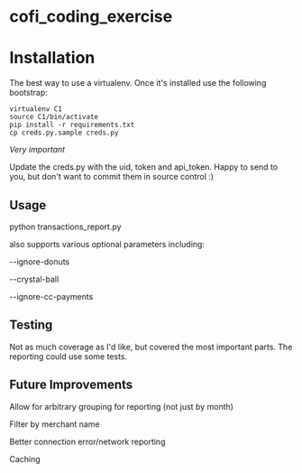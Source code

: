 # cofi_coding_exercise

# Installation
The best way to use a virtualenv. Once it's installed use the following bootstrap:

~~~~
virtualenv C1
source C1/bin/activate
pip install -r requirements.txt
cp creds.py.sample creds.py
~~~~

*Very important*

Update the creds.py with the uid, token and api_token. Happy to send to you, but don't want to commit them in source control :)

## Usage

python transactions_report.py 

also supports various optional parameters including:

--ignore-donuts

--crystal-ball

--ignore-cc-payments

## Testing
Not as much coverage as I'd like, but covered the most important parts. The reporting could use some tests. 

## Future Improvements
Allow for arbitrary grouping for reporting (not just by month)

Filter by merchant name

Better connection error/network reporting

Caching
